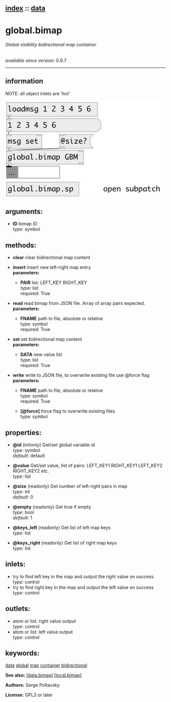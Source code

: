 [index](index.html) :: [data](category_data.html)
---

# global.bimap

###### Global visibility bidirectional map container

*available since version:* 0.9.7

---


## information
NOTE: all object inlets are &#39;hot&#39;


[![example](../examples/img/global.bimap.jpg)](../examples/pd/global.bimap.pd)



## arguments:

* **ID**
bimap ID<br>
_type:_ symbol<br>



## methods:

* **clear**
clear bidirectional map content<br>

* **insert**
insert new left-right map entry<br>
  __parameters:__
  - **PAIR** list: LEFT_KEY RIGHT_KEY<br>
    type: list <br>
    required: True <br>

* **read**
read bimap from JSON file. Array of array pairs expected.<br>
  __parameters:__
  - **FNAME** path to file, absolute or relative<br>
    type: symbol <br>
    required: True <br>

* **set**
set bidirectional map content<br>
  __parameters:__
  - **DATA** new value list<br>
    type: list <br>
    required: True <br>

* **write**
write to JSON file, to overwrite existing file use @force flag<br>
  __parameters:__
  - **FNAME** path to file, absolute or relative<br>
    type: symbol <br>
    required: True <br>

  - **[@force]** force flag to overwrite existing files<br>
    type: symbol <br>




## properties:

* **@id** (initonly)
Get/set global variable id<br>
_type:_ symbol<br>
_default:_ default<br>

* **@value** 
Get/set value, list of pairs: LEFT_KEY1 RIGHT_KEY1 LEFT_KEY2 RIGHT_KEY2 etc.<br>
_type:_ list<br>

* **@size** (readonly)
Get number of left-right pairs in map<br>
_type:_ int<br>
_default:_ 0<br>

* **@empty** (readonly)
Get true if empty<br>
_type:_ bool<br>
_default:_ 1<br>

* **@keys_left** (readonly)
Get list of left map keys<br>
_type:_ list<br>

* **@keys_right** (readonly)
Get list of right map keys<br>
_type:_ list<br>



## inlets:

* try to find left key in the map and output the right value on success<br>
_type:_ control
* try to find right key in the map and output the left value on success<br>
_type:_ control



## outlets:

* atom or list: right value output<br>
_type:_ control
* atom or list: left value output<br>
_type:_ control



## keywords:

[data](keywords/data.html)
[global](keywords/global.html)
[map](keywords/map.html)
[container](keywords/container.html)
[bidirectional](keywords/bidirectional.html)



**See also:**
[\[data.bimap\]](data.bimap.html)
[\[local.bimap\]](local.bimap.html)




**Authors:** Serge Poltavsky




**License:** GPL3 or later





